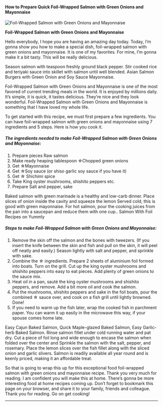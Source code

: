             

#### How to Prepare Quick Foil-Wrapped Salmon with Green Onions and Mayonnaise

![Foil-Wrapped Salmon with Green Onions and Mayonnaise](https://img-global.cpcdn.com/recipes/4799140021141504/751x532cq70/foil-wrapped-salmon-with-green-onions-and-mayonnaise-recipe-main-photo.jpg)

**Foil-Wrapped Salmon with Green Onions and Mayonnaise**

Hello everybody, I hope you are having an amazing day today. Today, I’m gonna show you how to make a special dish, foil-wrapped salmon with green onions and mayonnaise. It is one of my favorites. For mine, I’m gonna make it a bit tasty. This will be really delicious.

Season salmon with teaspoon freshly ground black pepper. Stir cooked rice and teriyaki sauce into skillet with salmon until well blended. Asian Salmon Burgers with Green Onion and Soy Sauce Mayonnaise.

Foil-Wrapped Salmon with Green Onions and Mayonnaise is one of the most favored of current trending meals in the world. It is enjoyed by millions daily. It’s simple, it is quick, it tastes delicious. They’re nice and they look wonderful. Foil-Wrapped Salmon with Green Onions and Mayonnaise is something that I have loved my whole life.

To get started with this recipe, we must first prepare a few ingredients. You can have foil-wrapped salmon with green onions and mayonnaise using 7 ingredients and 5 steps. Here is how you cook it.

##### The ingredients needed to make Foil-Wrapped Salmon with Green Onions and Mayonnaise:

1.  Prepare pieces Raw salmon
2.  Make ready heaping tablespoon ☆Chopped green onions
3.  Get ☆Mayonnaise
4.  Get ☆Soy sauce (or shiso garlic soy sauce if you have it)
5.  Get ☆ Shichimi spice
6.  Take King oyster mushrooms, shishito peppers etc.
7.  Prepare Salt and pepper, sake

Baked salmon with green marinade is a healthy and low-carb dinner. Place slices of onion inside the cavity and squeeze the lemon Served cold, this is good with green mayonnaise. For hot salmon, pour the cooking juices from the pan into a saucepan and reduce them with one cup.. Salmon With Foil Recipes on Yummly

##### Steps to make Foil-Wrapped Salmon with Green Onions and Mayonnaise:

1.  Remove the skin off the salmon and the bones with tweezers. (If you insert the knife between the skin and fish and pull on the skin, it will peel off neatly and easily.) Season lightly with salt and pepper, and sprinkle with sake.
2.  Combine the ☆ ingredients. Prepare 2 sheets of aluminium foil formed into boats. Turn on the grill. Cut up the king oyster mushrooms and shishito peppers into easy to eat pieces. Add plenty of green onions to the sauce mix.
3.  Heat oil in a pan, sauté the king oyster mushrooms and shishito peppers, and remove. Add a bit more oil and cook the salmon.
4.  Put the mushrooms, shishito peppers and sake in the foil boats, pour the combined ☆ sauce over, and cook on a fish grill until lightly browned. Done!
5.  If you need to warm up the fish later, wrap the cooked fish in parchment paper. You can warm it up easily in the microwave this way, if your spouse comes home late.

Easy Cajun Baked Salmon, Quick Maple-glazed Baked Salmon, Easy Garlic-herb Baked Salmon. Rinse salmon fillet under cold running water and pat dry. Cut a piece of foil long and wide enough to encase the salmon when folded over the center and Sprinkle the salmon with the salt, pepper, and rosemary. Place the lemon slices over the fish fillet along with the sliced onion and garlic slivers. Salmon is readily available all year round and is keenly priced, making it an affordable treat.

So that is going to wrap this up for this exceptional food foil-wrapped salmon with green onions and mayonnaise recipe. Thank you very much for reading. I am confident you will make this at home. There’s gonna be more interesting food at home recipes coming up. Don’t forget to bookmark this page on your browser, and share it to your family, friends and colleague. Thank you for reading. Go on get cooking!

* * *